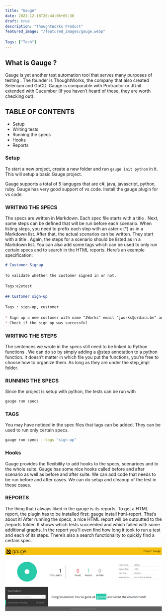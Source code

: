 ```yaml
---
title: "Gauge"
date: 2022-12-18T20:44:06+05:30
draft: true
description: "ThoughtWorks Product"
featured_image: "/featured_images/gauge.webp"

Tags: ["Tech"]
---
```


## What is Gauge ?

Gauge is yet another test automation tool that serves many purposes of testing . The founder is ThoughtWorks, the company that also created Selenium and GoCD. Gauge is comparable with Protractor or JUnit extended with Cucumber (if you haven’t heard of these, they are worth checking out).


## TABLE OF CONTENTS 

- Setup
- Writing tests
- Running the specs
- Hooks
- Reports

### Setup 

To start a new project, create a new folder and run ```gauge init python``` in it. This will setup a basic Gauge project.

Gauge supports a total of 5 languges that are c#, java, javascript, python, ruby. Gauge has very good support of vs code. Install the gauge plugin for vs code.

### WRITING THE SPECS

The specs are written in Markdown. Each spec file starts with a title . Next, some steps can be defined that will be run before each scenario. When listing steps, you need to prefix each step with an asterix (*) as in a Markdown list. After that, the actual scenarios can be written. They start with a title . Again, the steps for a scenario should be listed as in a Markdown list. You can also add some tags which can be used to only run certain specs and to search in the HTML reports. Here’s an example specification:


``` md
# Customer Signup

To validate whether the customer signed in or not.

Tags:e2etest

## Customer sign-up

Tags : sign-up, customer

* Sign up a new customer with name "JWorks" email "jworks@ordina.be" and "password"
* Check if the sign up was successful

```

### WRITING THE STEPS

The sentences we wrote in the specs still need to be linked to Python functions . We can do so by simply adding a @step annotation to a python function. It doesn’t matter in which file you put the functions, you’re free to choose how to organize them. As long as they are under the step_impl folder.

### RUNNING THE SPECS

Since the project is setup with python, the tests can be run with 
```bash 
gauge run specs
```

### TAGS

You may have noticed in the spec files that tags can be added. They can be used to run only certain specs.

```bash 
gauge run specs --tags "sign-up"
```

### Hooks

Gauge provides the flexibility to add hooks to the specs, scenarioes and to the whole suite. Gauge has some nice hooks called before and after scenario as well as before and after suite. We can add code that needs to be run before and after cases. We can do setup and cleanup of the test in these cases. 

### REPORTS

The thing that i always liked in the gauge is its reports. To get a HTML report, the plugin has to be installed first: gauge install html-report. That’s about it! After running the specs, a nice HTML report will be outputted to the /reports folder. It shows which tests succeeded and which failed with some additional graphs. In the report you’ll even find how long it took to run a test and each of its steps. There’s also a search functionality to quickly find a certain spec.

![Gauge reports](/images/gauge/gauge-report.jpeg)
